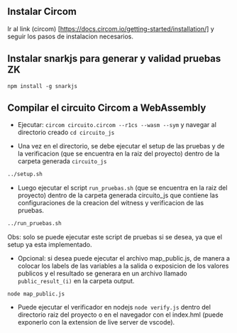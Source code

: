 ## Instalar Circom
Ir al link (circom) [https://docs.circom.io/getting-started/installation/] y seguir los pasos de instalacion necesarios.
## Instalar snarkjs para generar y validad pruebas ZK
``npm install -g snarkjs`` 
## Compilar el circuito Circom a WebAssembly
- Ejecutar:
```circom circuito.circom --r1cs --wasm --sym``` y navegar al directorio creado ```cd circuito_js```

- Una vez en el directorio, se debe ejecutar el setup de las pruebas y de la verificacion (que se encuentra en la raiz del proyecto) dentro de la carpeta generada ``circuito_js`` 
```cmd
../setup.sh
```
- Luego ejecutar el script ``run_pruebas.sh`` (que se encuentra en la raiz del proyecto) dentro de la carpeta generada circuito_js que contiene las configuraciones de la creacion del witness y verificacion de las pruebas.

```cmd
../run_pruebas.sh
```

Obs: solo se puede ejecutar este script de pruebas si se desea, ya que el setup ya esta implementado.

- Opcional: si desea puede ejecutar el archivo map_public.js, de manera a colocar los labels de las variables a la salida o exposicion de los valores publicos y el resultado se generara en un archivo llamado ``public_result_(i)`` en la carpeta output.

```node map_public.js```
- Puede ejecutar el verificador en nodejs ``node verify.js`` dentro del directorio raiz del proyecto o en el navegador con el index.hml (puede exponerlo con la extension de live server de vscode).